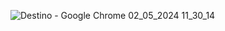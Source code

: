![Destino - Google Chrome 02_05_2024 11_30_14](https://github.com/Ch4yon/Site-de-Viagens/assets/138182230/5f3c1e0e-98ed-4cd7-a8e1-954421fc4506)

